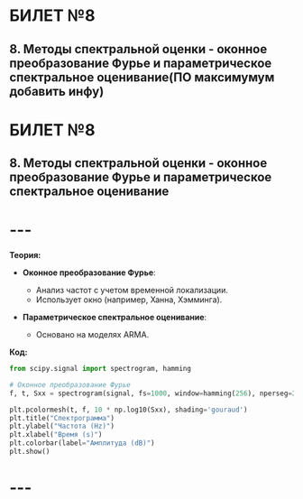 # БИЛЕТ №8
## 8. Методы спектральной оценки - оконное преобразование Фурье и параметрическое спектральное оценивание(ПО максимумум добавить инфу)





# БИЛЕТ №8
## 8. Методы спектральной оценки - оконное преобразование Фурье и параметрическое спектральное оценивание

# ---

**Теория:**

- **Оконное преобразование Фурье**:
  - Анализ частот с учетом временной локализации.
  - Использует окно (например, Ханна, Хэмминга).

- **Параметрическое спектральное оценивание**:
  - Основано на моделях ARMA.

**Код:**

```python
from scipy.signal import spectrogram, hamming

# Оконное преобразование Фурье
f, t, Sxx = spectrogram(signal, fs=1000, window=hamming(256), nperseg=256)

plt.pcolormesh(t, f, 10 * np.log10(Sxx), shading='gouraud')
plt.title("Спектрограмма")
plt.ylabel("Частота (Hz)")
plt.xlabel("Время (s)")
plt.colorbar(label="Амплитуда (dB)")
plt.show()
```

# ---
